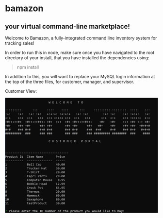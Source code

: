 # bamazon



##  your virtual command-line marketplace!

Welcome to Bamazon, a fully-integrated command line inventory system for tracking sales!

In order to run this in node, make sure once you have navigated to the root directory of your install, that you have installed the dependencies using:

> npm install

In addition to this, you will want to replace your MySQL login information at the top of the three files, for customer, manager, and supervisor.

Customer View:

![](images/customer1.png?raw=true)



